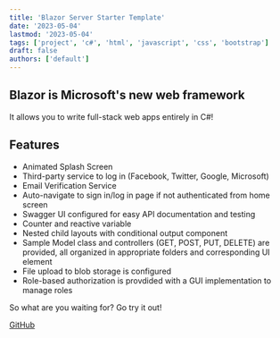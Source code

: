 ```yaml
---
title: 'Blazor Server Starter Template'
date: '2023-05-04'
lastmod: '2023-05-04'
tags: ['project', 'c#', 'html', 'javascript', 'css', 'bootstrap']
draft: false
authors: ['default']
---
```


## Blazor is Microsoft's new web framework

It allows you to write full-stack web apps entirely in C#!

## Features

- Animated Splash Screen
- Third-party service to log in (Facebook, Twitter, Google, Microsoft)
- Email Verification Service
- Auto-navigate to sign in/log in page if not authenticated from home screen
- Swagger UI configured for easy API documentation and testing
- Counter and reactive variable
- Nested child layouts with conditional output component
- Sample Model class and controllers (GET, POST, PUT, DELETE) are provided, all organized in appropriate folders and corresponding UI element
- File upload to blob storage is configured
- Role-based authorization is provdided with a GUI implementation to manage roles

So what are you waiting for? Go try it out!

[GitHub](https://github.com/shouryan01/BlazorServerTemplate)
